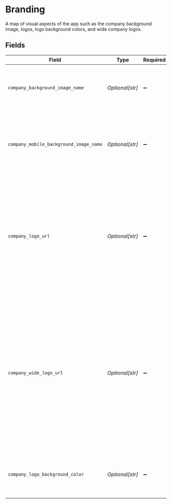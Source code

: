 # Branding

A map of visual aspects of the app such as the company background image, logos, logo background colors, and wide company logos.


## Fields

| Field                                                                                                                                                                                                                                              | Type                                                                                                                                                                                                                                               | Required                                                                                                                                                                                                                                           | Description                                                                                                                                                                                                                                        |
| -------------------------------------------------------------------------------------------------------------------------------------------------------------------------------------------------------------------------------------------------- | -------------------------------------------------------------------------------------------------------------------------------------------------------------------------------------------------------------------------------------------------- | -------------------------------------------------------------------------------------------------------------------------------------------------------------------------------------------------------------------------------------------------- | -------------------------------------------------------------------------------------------------------------------------------------------------------------------------------------------------------------------------------------------------- |
| `company_background_image_name`                                                                                                                                                                                                                    | *Optional[str]*                                                                                                                                                                                                                                    | :heavy_minus_sign:                                                                                                                                                                                                                                 | User facing company background image to be displayed to users on the home page.                                                                                                                                                                    |
| `company_mobile_background_image_name`                                                                                                                                                                                                             | *Optional[str]*                                                                                                                                                                                                                                    | :heavy_minus_sign:                                                                                                                                                                                                                                 | User facing company background image to be displayed to users on mobile devices on the home page.                                                                                                                                                  |
| `company_logo_url`                                                                                                                                                                                                                                 | *Optional[str]*                                                                                                                                                                                                                                    | :heavy_minus_sign:                                                                                                                                                                                                                                 | An image URL pointing to a custom logo that should be displayed to users. Must be square and recognizable down to 40x40px. SVG images with transparent background are preferred.                                                                   |
| `company_wide_logo_url`                                                                                                                                                                                                                            | *Optional[str]*                                                                                                                                                                                                                                    | :heavy_minus_sign:                                                                                                                                                                                                                                 | An image URL pointing to a wide format custom logo that should be displayed to users. Should be rectangular and recognizable at 40px height, and aspect ratio should be between 2:1 and 4:1. SVG images with transparent background are preferred. |
| `company_logo_background_color`                                                                                                                                                                                                                    | *Optional[str]*                                                                                                                                                                                                                                    | :heavy_minus_sign:                                                                                                                                                                                                                                 | A hex RGB color to display behind custom logo (e.g. '#ff4080').                                                                                                                                                                                    |